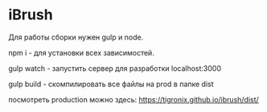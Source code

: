 # iBrush
Для работы сборки нужен gulp и node.

npm i - для установки всех зависимостей.

gulp watch - запустить сервер для разработки localhost:3000

gulp build - скомпилировать все файлы на prod в папке dist

посмотреть production можно здесь: https://tigronix.github.io/ibrush/dist/
